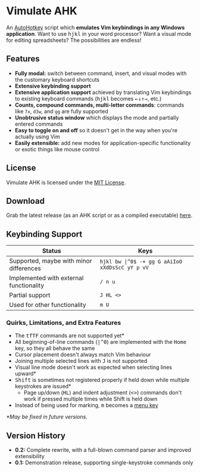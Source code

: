 # Vimulate AHK

An [AutoHotkey](https://www.autohotkey.com/) script which **emulates Vim keybindings in any Windows application**. Want to use <kbd>h</kbd><kbd>j</kbd><kbd>k</kbd><kbd>l</kbd> in your word processor? Want a visual mode for editing spreadsheets? The possibilities are endless!

## Features

* **Fully modal:** switch between command, insert, and visual modes with the customary keyboard shortcuts
* **Extensive keybinding support**
* **Extensive application support** achieved by translating Vim keybindings to existing keyboard commands (<kbd>h</kbd><kbd>j</kbd><kbd>k</kbd><kbd>l</kbd> becomes <kbd>←</kbd><kbd>↓</kbd><kbd>↑</kbd><kbd>→</kbd>, etc.)
* **Counts, compound commands, multi-letter commands**: commands like `7x`, `d3w`, and `gg` are fully supported
* **Unobtrusive status window** which displays the mode and partially entered commands
* **Easy to toggle on and off** so it doesn't get in the way when you're actually using Vim
* **Easily extensible:** add new modes for application-specific functionality or exotic things like mouse control

## License

Vimulate AHK is licensed under the [MIT License](LICENSE.md).

## Download

Grab the latest release (as an AHK script or as a compiled executable) [here](https://github.com/justinyaodu/vimulate-ahk/releases).

## Keybinding Support

| Status                                  | Keys      |
| ----------------------------------------| --------- |
| Supported, maybe with minor differences | `hjkl bw \|^0$ -+ gg G aAiIoO xXdDsScC yY p vV` |
| Implemented with external functionality | `/ n u`   |
| Partial support                         | `J HL <>` |
| Used for other functionality            | `m U`     |

### Quirks, Limitations, and Extra Features

* The <kbd>t</kbd><kbd>f</kbd><kbd>T</kbd><kbd>F</kbd> commands are not supported yet*
* All beginning-of-line commands (<kbd>|</kbd><kbd>^</kbd><kbd>0</kbd>) are implemented with the <kbd>Home</kbd> key, so they all behave the same
* Cursor placement doesn't always match Vim behaviour
* Joining multiple selected lines with <kbd>J</kbd> is not supported
* Visual line mode doesn't work as expected when selecting lines upward*
* <kbd>Shift</kbd> is sometimes not registered properly if held down while multiple keystrokes are issued*
    * Page up/down (<kbd>H</kbd><kbd>L</kbd>) and indent adjustment (<kbd>\<</kbd><kbd>></kbd>) commands don't work if pressed multiple times while Shift is held down
* Instead of being used for marking, <kbd>m</kbd> becomes a [menu key](https://en.wikipedia.org/wiki/Menu_key)

_*May be fixed in future versions._

## Version History

* **0.2:** Complete rewrite, with a full-blown command parser and improved extensibility
* **0.1:** Demonstration release, supporting single-keystroke commands only
